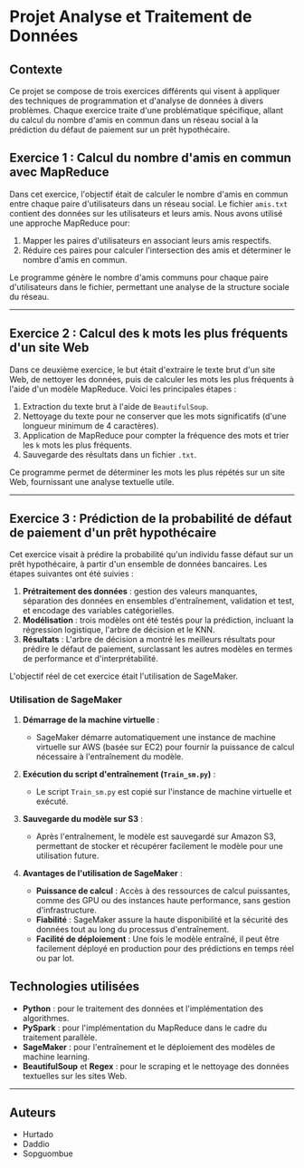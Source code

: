# Projet Analyse et Traitement de Données

## Contexte
Ce projet se compose de trois exercices différents qui visent à appliquer des techniques de programmation et d'analyse de données à divers problèmes. Chaque exercice traite d'une problématique spécifique, allant du calcul du nombre d'amis en commun dans un réseau social à la prédiction du défaut de paiement sur un prêt hypothécaire.

## Exercice 1 : Calcul du nombre d'amis en commun avec MapReduce

Dans cet exercice, l'objectif était de calculer le nombre d'amis en commun entre chaque paire d'utilisateurs dans un réseau social. Le fichier `amis.txt` contient des données sur les utilisateurs et leurs amis. Nous avons utilisé une approche MapReduce pour:
1. Mapper les paires d'utilisateurs en associant leurs amis respectifs.
2. Réduire ces paires pour calculer l'intersection des amis et déterminer le nombre d'amis en commun.

Le programme génère le nombre d'amis communs pour chaque paire d'utilisateurs dans le fichier, permettant une analyse de la structure sociale du réseau.

---

## Exercice 2 : Calcul des k mots les plus fréquents d'un site Web

Dans ce deuxième exercice, le but était d'extraire le texte brut d'un site Web, de nettoyer les données, puis de calculer les mots les plus fréquents à l'aide d'un modèle MapReduce. Voici les principales étapes :
1. Extraction du texte brut à l'aide de `BeautifulSoup`.
2. Nettoyage du texte pour ne conserver que les mots significatifs (d'une longueur minimum de 4 caractères).
3. Application de MapReduce pour compter la fréquence des mots et trier les `k` mots les plus fréquents.
4. Sauvegarde des résultats dans un fichier `.txt`.

Ce programme permet de déterminer les mots les plus répétés sur un site Web, fournissant une analyse textuelle utile.

---

## Exercice 3 : Prédiction de la probabilité de défaut de paiement d'un prêt hypothécaire

Cet exercice visait à prédire la probabilité qu'un individu fasse défaut sur un prêt hypothécaire, à partir d'un ensemble de données bancaires. Les étapes suivantes ont été suivies :
1. **Prétraitement des données** : gestion des valeurs manquantes, séparation des données en ensembles d'entraînement, validation et test, et encodage des variables catégorielles.
2. **Modélisation** : trois modèles ont été testés pour la prédiction, incluant la régression logistique, l'arbre de décision et le KNN.
3. **Résultats** : L'arbre de décision a montré les meilleurs résultats pour prédire le défaut de paiement, surclassant les autres modèles en termes de performance et d'interprétabilité.

L'objectif réel de cet exercice était l'utilisation de SageMaker.

### Utilisation de SageMaker 

1. **Démarrage de la machine virtuelle** :
   - SageMaker démarre automatiquement une instance de machine virtuelle sur AWS (basée sur EC2) pour fournir la puissance de calcul nécessaire à l'entraînement du modèle.

2. **Exécution du script d'entraînement (`Train_sm.py`)** :
   - Le script `Train_sm.py` est copié sur l'instance de machine virtuelle et exécuté. 

3. **Sauvegarde du modèle sur S3** :
   - Après l'entraînement, le modèle est sauvegardé sur Amazon S3, permettant de stocker et récupérer facilement le modèle pour une utilisation future.

4. **Avantages de l'utilisation de SageMaker** :
   - **Puissance de calcul** : Accès à des ressources de calcul puissantes, comme des GPU ou des instances haute performance, sans gestion d'infrastructure.
   - **Fiabilité** : SageMaker assure la haute disponibilité et la sécurité des données tout au long du processus d'entraînement.
   - **Facilité de déploiement** : Une fois le modèle entraîné, il peut être facilement déployé en production pour des prédictions en temps réel ou par lot.

## Technologies utilisées

- **Python** : pour le traitement des données et l'implémentation des algorithmes.
- **PySpark** : pour l'implémentation du MapReduce dans le cadre du traitement parallèle.
- **SageMaker** : pour l'entraînement et le déploiement des modèles de machine learning.
- **BeautifulSoup** et **Regex** : pour le scraping et le nettoyage des données textuelles sur les sites Web.

---

## Auteurs
- Hurtado
- Daddio
- Sopguombue
